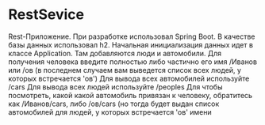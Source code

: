 # RestSevice
Rest-Приложение. 
При разработке использовал Spring Boot. 
В качестве базы данных использовал h2. 
Начальная инициализация данных идет в классе Application. Там добавляются люди и автомобили. 
Для получения человека введите полностью либо частично его имя /Иванов или /ов (в последнем случаем вам выведется список всех людей, у которых встречается 'ов') 
Для вывода всех автомобилей используйте /cars Для вывода всех людей используйте /peoples Для чтобы посмотреть, какой какой автомобиль привязан к человеку, обратитесь как /Иванов/cars, либо /ов/cars (но тогда будет выдан список автомобилей для людей, у которых встречается 'ов' имени
